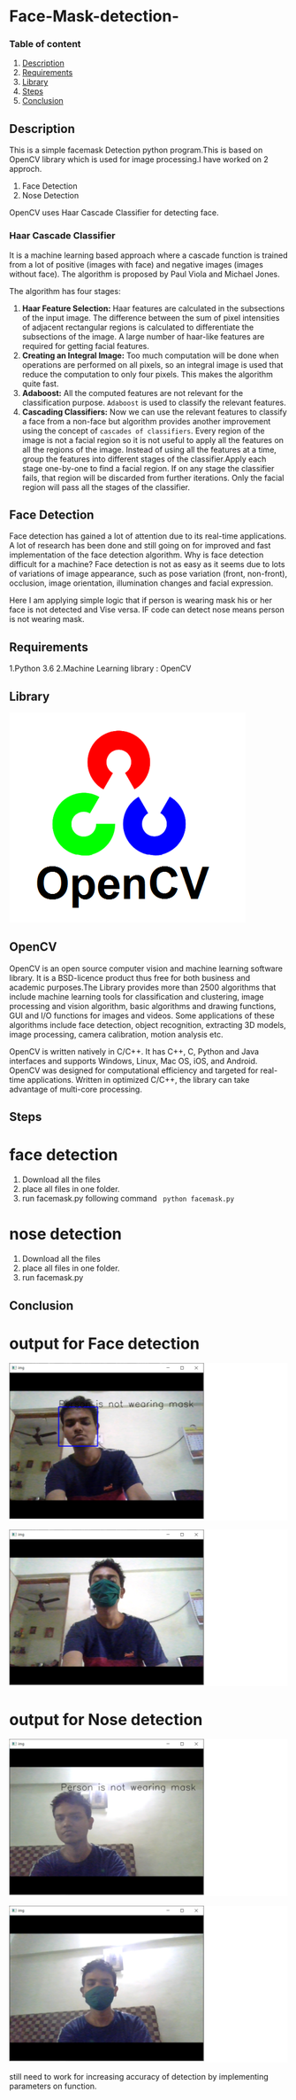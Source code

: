 # Face-Mask-detection-

### Table of content

1. [Description](#description)
2. [Requirements](#requirements)
3. [Library](#library)
4. [Steps](#steps)
5. [Conclusion](#conclusion)



<a name="description"></a>
## Description
This is a simple facemask Detection python program.This is based on OpenCV library which is used for image processing.I have worked on 2 approch.
1. Face Detection
2. Nose Detection

OpenCV uses Haar Cascade Classifier for detecting face.
### Haar Cascade Classifier

It is a machine learning based approach where a cascade function is trained from a lot of positive (images with face) and negative images (images without face). The algorithm is proposed by Paul Viola and Michael Jones.

The algorithm has four stages:

1. **Haar Feature Selection:** Haar features are calculated in the subsections of the input image. The difference between the sum of pixel intensities of adjacent rectangular regions is calculated to differentiate the subsections of the image. A large number of haar-like features are required for getting facial features.
2. **Creating an Integral Image:** Too much computation will be done when operations are performed on all pixels, so an integral image is used that reduce the computation to only four pixels. This makes the algorithm quite fast.
3. **Adaboost:** All the computed features are not relevant for the classification purpose. `Adaboost` is used to classify the relevant features.
4. **Cascading Classifiers:** Now we can use the relevant features to classify a face from a non-face but algorithm provides another improvement using the concept of `cascades of classifiers`. Every region of the image is not a facial region so it is not useful to apply all the features on all the regions of the image. Instead of using all the features at a time, group the features into different stages of the classifier.Apply each stage one-by-one to find a facial region. If on any stage the classifier fails, that region will be discarded from further iterations. Only the facial region will pass all the stages of the classifier.  

## Face Detection

Face detection has gained a lot of attention due to its real-time applications. A lot of research has been done and still going on for improved and fast implementation of the face detection algorithm. Why is face detection difficult for a machine? Face detection is not as easy as it seems due to lots of variations of image appearance, such as pose variation (front, non-front), occlusion, image orientation, illumination changes and facial expression.

Here I am applying simple logic that if person is wearing mask his or her face is not detected and Vise versa.
IF code can detect nose means person is not wearing mask.

<a name="requirements"></a>
## Requirements
1.Python 3.6
2.Machine Learning library : OpenCV

<a name="library"></a>
## Library
![](photo/opencv.png)

## OpenCV

OpenCV is an open source computer vision and machine learning software library. It is a BSD-licence product thus free for both business and academic purposes.The Library provides more than 2500 algorithms that include machine learning tools for classification and clustering, image processing and vision algorithm, basic algorithms and drawing functions, GUI and I/O functions for images and videos. Some applications of these algorithms include face detection, object recognition, extracting 3D models, image processing, camera calibration, motion analysis etc.

OpenCV is written natively in C/C++. It has C++, C, Python and Java interfaces and supports Windows, Linux, Mac OS, iOS, and Android. OpenCV was designed for computational efficiency and targeted for real-time applications. Written in optimized C/C++, the library can take advantage of multi-core processing.

<a name="steps"></a>
## Steps
# face detection

1. Download all the files 
2. place all files in one folder.
3. run facemask.py following command ``` python facemask.py```

# nose detection
1. Download all the files 
2. place all files in one folder.
3. run facemask.py


<a name="conclusion"></a>
## Conclusion
# output for Face detection

![](photo/mask1.png)

![](photo/mask2.png)

# output for Nose detection

![](photo/masknose.png)

![](photo/masknose1.png)

still need to work for increasing accuracy of detection by implementing parameters on function.


